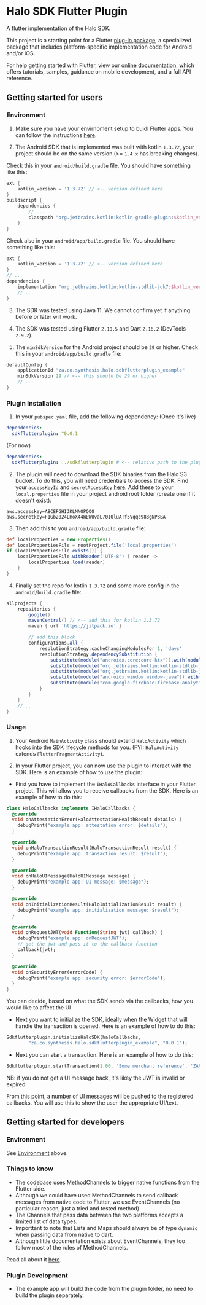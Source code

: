 # Halo SDK Flutter Plugin

A flutter implementation of the Halo SDK.

This project is a starting point for a Flutter
[plug-in package](https://flutter.dev/developing-packages/),
a specialized package that includes platform-specific implementation code for
Android and/or iOS.

For help getting started with Flutter, view our
[online documentation](https://flutter.dev/docs), which offers tutorials,
samples, guidance on mobile development, and a full API reference.

## Getting started for users

### Environment
1. Make sure you have your envirnoment setup to buidl Flutter apps. You can follow the instructions [here](https://flutter.dev/docs/get-started/install).

2. The Android SDK that is implemented was built with kotlin `1.3.72`, your project should be on the same version (>= `1.4.x` has breaking changes).

Check this in your `android/build.gradle` file. You should have something like this:

```gradle
ext {
    kotlin_version = '1.3.72' // <-- version defined here
}
buildscript {
    dependencies {
        // ...
        classpath "org.jetbrains.kotlin:kotlin-gradle-plugin:$kotlin_version" // <-- version used here
    }
}
```

Check also in your `android/app/build.gradle` file. You should have something like this:
```gradle
ext {
    kotlin_version = '1.3.72' // <-- version defined here
}
// ...
dependencies {
    implementation "org.jetbrains.kotlin:kotlin-stdlib-jdk7:$kotlin_version" // <-- version used here
    // ...
}
```

3. The SDK was tested using Java 11. We cannot confirm yet if anything before or later will work.

4. The SDK was tested using Flutter `2.10.5` and Dart `2.16.2` (DevTools `2.9.2`).

5. The `minSdkVersion` for the Android project should be `29` or higher. Check this in your `android/app/build.gradle` file:
```gradle
defaultConfig {
    applicationId "za.co.synthesis.halo.sdkflutterplugin_example"
    minSdkVersion 29 // <-- this should be 29 or higher
    // ...
}
```

### Plugin Installation

1. In your `pubspec.yaml` file, add the following dependency:
(Once it's live)
```yaml
dependencies:
  sdkflutterplugin: ^0.0.1
```
(For now)
```yaml
dependencies:
  sdkflutterplugin: ../sdkflutterplugin # <-- relative path to the plugin root folder
```

2. The plugin will need to download the SDK binaries from the Halo S3 bucket. To do this, you will need credentials to access the SDK. Find your `accessKeyId` and `secretAccessKey` [here](https://go.developerportal.dev.haloplus.io/). Add these to your `local.properties` file in your project android root folder (create one if it doesn't exist):

```properties
aws.accesskey=ABCEFGHIJKLMNOPOOO
aws.secretkey=F1Gb2024LHoX44WEWUvaL70I0luATf5Vqqc983gNP3BA
```

3. Then add this to you `android/app/build.gradle` file:

```gradle
def localProperties = new Properties()
def localPropertiesFile = rootProject.file('local.properties')
if (localPropertiesFile.exists()) {
    localPropertiesFile.withReader('UTF-8') { reader ->
        localProperties.load(reader)
    }
}
```

4. Finally set the repo for kotlin `1.3.72` and some more config in the `android/build.gradle` file:
```gradle
allprojects {
    repositories {
        google()
        mavenCentral() // <-- add this for kotlin 1.3.72
        maven { url 'https://jitpack.io' }

        // add this block
        configurations.all {
            resolutionStrategy.cacheChangingModulesFor 1, 'days'
            resolutionStrategy.dependencySubstitution {
                substitute(module("androidx.core:core-ktx")).with(module("androidx.core:core-ktx:(*, 1.3.2]"))
                substitute(module("org.jetbrains.kotlin:kotlin-stdlib-jdk7")).with(module("org.jetbrains.kotlin:kotlin-stdlib-jdk7:(*, 1.3.72]"))
                substitute(module("org.jetbrains.kotlin:kotlin-stdlib-jdk8")).with(module("org.jetbrains.kotlin:kotlin-stdlib-jdk7:(*, 1.3.72]"))
                substitute(module("androidx.window:window-java")).with(module("androidx.core:core-ktx:(*, 1.3.2]"))
                substitute(module("com.google.firebase:firebase-analytics-ktx")).with(module("com.google.firebase:firebase-analytics-ktx:19.0.0"))
            }
        }
    }
    // ...
}
```

### Usage

1. Your Android `MainActivity` class should extend `HaloActivity` which hooks into the SDK lifecycle methods for you. (FYI: `HaloActivity` extends `FlutterFragmentActivity`).

2. In your Flutter project, you can now use the plugin to interact with the SDK. Here is an example of how to use the plugin:

- First you have to implement the `IHaloCallbacks` interface in your Flutter project. This will allow you to receive callbacks from the SDK. Here is an example of how to do this:

```dart
class HaloCallbacks implements IHaloCallbacks {
  @override
  void onAttestationError(HaloAttestationHealthResult details) {
    debugPrint("example app: attestation error: $details");
  }

  @override
  void onHaloTransactionResult(HaloTransactionResult result) {
    debugPrint("example app: transaction result: $result");
  }

  @override
  void onHaloUIMessage(HaloUIMessage message) {
    debugPrint("example app: UI message: $message");
  }

  @override
  void onInitializationResult(HaloInitializationResult result) {
    debugPrint("example app: initialization message: $result");
  }

  @override
  void onRequestJWT(void Function(String jwt) callback) {
    debugPrint("example app: onRequestJWT");
    // get the jwt and pass it to the callback function
    callback(jwt);
  }

  @override
  void onSecurityError(errorCode) {
    debugPrint("example app: security error: $errorCode");
  }
}
```
You can decide, based on what the SDK sends via the callbacks, how you would like to affect the UI

- Next you want to initialize the SDK, ideally when the Widget that will handle the transaction is opened. Here is an example of how to do this:
```dart
Sdkflutterplugin.initializeHaloSDK(haloCallbacks,
        "za.co.synthesis.halo.sdkflutterplugin_example", "0.0.1");
```

- Next you can start a transaction. Here is an example of how to do this:
```dart
Sdkflutterplugin.startTransaction(1.00, 'Some merchant reference', 'ZAR');
```

NB: if you do not get a UI message back, it's likey the JWT is invalid or expired.

From this point, a number of UI messages will be pushed to the registered callbacks.
You will use this to show the user the appropriate UI/text.



## Getting started for developers

### Environment

See [Environment](#environment) above.

### Things to know

- The codebase uses MethodChannels to trigger native functions from the Flutter side.
- Although we could have used MethodChannels to send callback messages from native code to Flutter, we use EventChannels (no particular reason, just a tried and tested method)
- The Channels that pass data between the two platforms accepts a limited list of data types.
- Importtant to note that Lists and Maps should always be of type `dynamic` when passing data from native to dart.
- Although little documentation exists about EventChannels, they too follow most of the rules of MethodChannels.

Read all about it [here](https://docs.flutter.dev/platform-integration/platform-channels).

### Plugin Development

- The example app will build the code from the plugin folder, no need to build the plugin separately.
